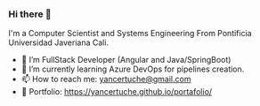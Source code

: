 ### Hi there 👋
I'm a Computer Scientist and Systems Engineering From Pontificia Universidad Javeriana Cali.
  
- 🔭 I’m FullStack Developer (Angular and Java/SpringBoot)
- 🌱 I’m currently learning Azure DevOps for pipelines creation.
- 📫 How to reach me: yancertuche@gmail.com
- 🚧 Portfolio: https://yancertuche.github.io/portafolio/
<!--
**YanCarlosCertucheGrueso/YanCarlosCertucheGrueso** is a ✨ _special_ ✨ repository because its `README.md` (this file) appears on your GitHub profile.

Here are some ideas to get you started:

- 🔭 I’m currently working on ...
- 🌱 I’m currently learning ...
- 👯 I’m looking to collaborate on ...
- 🤔 I’m looking for help with ...
- 💬 Ask me about ...
- 📫 How to reach me: ...
- 😄 Pronouns: ...
- ⚡ Fun fact: ...
-->
